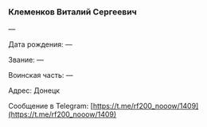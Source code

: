 ### Клеменков Виталий Сергеевич

—

Дата рождения: —

Звание: —

Воинская часть: —

Адрес: Донецк

Сообщение в Telegram: [https://t.me/rf200_nooow/1409](https://t.me/rf200_nooow/1409)
